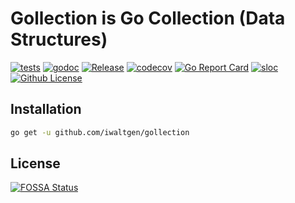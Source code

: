 # Gollection is Go Collection (Data Structures)

[![tests](https://github.com/iwaltgen/gollection/workflows/tests/badge.svg)](https://github.com/iwaltgen/gollection/actions)
[![godoc](https://img.shields.io/badge/go.dev-reference-007d9c?logo=go&logoColor=white)](https://pkg.go.dev/github.com/iwaltgen/gollection)
[![Release](https://img.shields.io/github/release/iwaltgen/gollection.svg)](https://github.com/iwaltgen/gollection/releases/latest)
[![codecov](https://codecov.io/gh/iwaltgen/gollection/branch/master/graph/badge.svg)](https://codecov.io/gh/iwaltgen/gollection)
[![Go Report Card](https://goreportcard.com/badge/github.com/iwaltgen/gollection)](https://goreportcard.com/report/github.com/iwaltgen/gollection)
[![sloc](https://sloc.xyz/github/iwaltgen/gollection)](https://github.com/boyter/scc/)
[![Github License](https://img.shields.io/github/license/iwaltgen/gollection)](https://github.com/iwaltgen/gollection/blob/master/LICENSE)
<!-- [![FOSSA Status](https://app.fossa.com/api/projects/git%2Bgithub.com%2Fiwaltgen%2Fgollection.svg?type=shield)](https://app.fossa.com/projects/git%2Bgithub.com%2Fiwaltgen%2Fgollection?ref=badge_shield) -->

## Installation

```sh
go get -u github.com/iwaltgen/gollection
```

## License

[![FOSSA Status](https://app.fossa.com/api/projects/git%2Bgithub.com%2Fiwaltgen%2Fgollection.svg?type=large)](https://app.fossa.com/projects/git%2Bgithub.com%2Fiwaltgen%2Fgollection?ref=badge_large)

